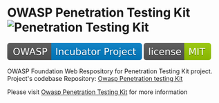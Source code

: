 # OWASP Penetration Testing Kit ![Penetration Testing Kit](https://github.com/DenisPodgurskii/pentestkit/blob/master/src/ptk/browser/assets/images/ptk_icon_small.png) 

![OWASP Incubator](https://raw.githubusercontent.com/OWASP/www-project-penetration-testing-kit/main/assets/images/OWASP_Incubator_Project.svg) [![License](https://raw.githubusercontent.com/OWASP/www-project-penetration-testing-kit/main/assets/images/License_MIT.svg)](https://opensource.org/licenses/MIT) 

OWASP Foundation Web Respository for Penetration Testing Kit project. Project's codebase Repository: [Owasp Penetration testing Kit](https://github.com/DenisPodgurskii/pentestkit/)

Please visit [Owasp Penetration Testing Kit](https://owasp.org/www-project-penetration-testing-kit/) for more information
